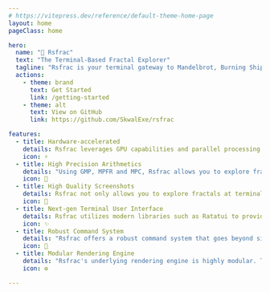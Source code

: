 ```yaml
---
# https://vitepress.dev/reference/default-theme-home-page
layout: home
pageClass: home

hero:
  name: "💠 Rsfrac"
  text: "The Terminal-Based Fractal Explorer"
  tagline: "Rsfrac is your terminal gateway to Mandelbrot, Burning Ship, and Julia."
  actions:
    - theme: brand
      text: Get Started
      link: /getting-started
    - theme: alt
      text: View on GitHub
      link: https://github.com/SkwalExe/rsfrac

features:
  - title: Hardware-accelerated
    details: Rsfrac leverages GPU capabilities and parallel processing for complex arithmetic operations, enabling smooth navigation and rapid rendering.
    icon: ⚡
  - title: High Precision Arithmetics
    details: "Using GMP, MPFR and MPC, Rsfrac allows you to explore fractals infinitely deep by enabling users to increase the decimal precision for calculations as needed."
    icon: 🔢
  - title: High Quality Screenshots
    details: Rsfrac not only allows you to explore fractals at terminal resolution but also lets you generate high-resolution captures of your current view.
    icon: 📸
  - title: Next-gen Terminal User Interface
    details: Rsfrac utilizes modern libraries such as Ratatui to provide a full-featured navigation experience, all this in your classic terminal. Rsfrac also supports customizable mouse inputs, allowing for seemless navigation.
    icon: ✨
  - title: Robust Command System
    details: "Rsfrac offers a robust command system that goes beyond simple fractal navigation. Additional features include capturing high-definition screenshots, adjusting render settings, modifying navigation preferences, changing colors, and much more."
    icon: 📌
  - title: Modular Rendering Engine
    details: "Rsfrac's underlying rendering engine is highly modular. The integrated command system enables you to inspect and modify technical parameters, allowing you to explore beyond the basic Mandelbrot and Julia sets. The combination of adjustable parameters makes the number of possible fractals effectively infinite."
    icon: ⚙️

---
```



<style>
.Layout.home {
    background-color: #1B1B1F;
    background-image: url("https://raw.githubusercontent.com/SkwalExe/rsfrac/main/assets/captures/screenshot13.jpg");
    background-size: cover;
    background-position: center;
    background-blend-mode: overlay;
}

.VPFeature {
    background-color: #2021277a !important;
    backdrop-filter: blur(25px)
}
</style>
